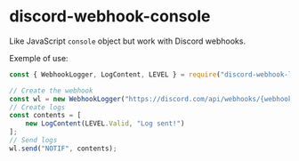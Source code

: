 # discord-webhook-console
Like JavaScript `console` object but work with Discord webhooks.

Exemple of use:
```javascript
const { WebhookLogger, LogContent, LEVEL } = require("discord-webhook-logger");

// Create the webhook
const wl = new WebhookLogger("https://discord.com/api/webhooks/{webhook_id}/{webhook_token}");
// Create logs
const contents = [
    new LogContent(LEVEL.Valid, "Log sent!")
];
// Send logs
wl.send("NOTIF", contents);
```
